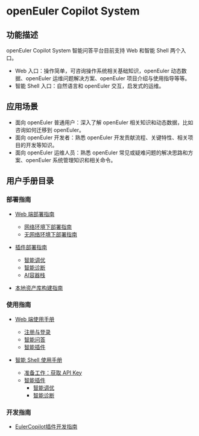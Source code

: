 # openEuler Copilot System

## 功能描述

openEuler Copilot System 智能问答平台目前支持 Web 和智能 Shell 两个入口。

- Web 入口：操作简单，可咨询操作系统相关基础知识，openEuler 动态数据、openEuler 运维问题解决方案、openEuler 项目介绍与使用指导等等。
- 智能 Shell 入口：自然语言和 openEuler 交互，启发式的运维。

## 应用场景

- 面向 openEuler 普通用户：深入了解 openEuler 相关知识和动态数据，比如咨询如何迁移到 openEuler。
- 面向 openEuler 开发者：熟悉 openEuler 开发贡献流程、关键特性、相关项目的开发等知识。
- 面向 openEuler 运维人员：熟悉 openEuler 常见或疑难问题的解决思路和方案、openEuler 系统管理知识和相关命令。

## 用户手册目录

### 部署指南

- [Web 端部署指南](./部署指南)
  - [网络环境下部署指南](./部署指南/网络环境下部署指南.md)
  - [无网络环境下部署指南](./部署指南/无网络环境下部署指南.md)

- [插件部署指南](./部署指南/插件部署指南)
  - [智能调优](./部署指南/插件部署指南/智能调优/插件—智能调优部署指南.md)
  - [智能诊断](./部署指南/插件部署指南/智能诊断/插件—智能诊断部署指南.md)
  - [AI容器栈](./部署指南/插件部署指南/AI容器栈/插件—AI容器栈部署指南.md)

- [本地资产库构建指南](./部署指南/本地资产库构建指南.md)

### 使用指南

- [Web 端使用手册](./使用指南/线上服务/前言.md)
  - [注册与登录](./使用指南/线上服务/注册与登录.md)
  - [智能问答](./使用指南/线上服务/智能问答使用指南.md)
  - [智能插件](./使用指南/线上服务/智能插件简介.md)

- [智能 Shell 使用手册](./使用指南/命令行客户端/命令行助手使用指南.md)
  - [准备工作：获取 API Key](./使用指南/命令行客户端/获取%20API%20Key.md)
  - [智能插件](./使用指南/命令行客户端/命令行助手使用指南.md#智能插件)
    - [智能调优](./使用指南/命令行客户端/智能调优.md)
    - [智能诊断](./使用指南/命令行客户端/智能诊断.md)

### 开发指南

- [EulerCopilot插件开发指南](./开发指南/EulerCopilot插件开发指南.md)
